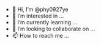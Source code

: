 - 👋 Hi, I’m @phy0927ye
- 👀 I’m interested in ...
- 🌱 I’m currently learning ...
- 💞️ I’m looking to collaborate on ...
- 📫 How to reach me ...

<!---
phy0927ye/phy0927ye is a ✨ special ✨ repository because its `README.md` (this file) appears on your GitHub profile.
You can click the Preview link to take a look at your changes.
--->
